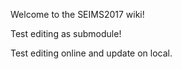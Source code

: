 Welcome to the SEIMS2017 wiki!

Test editing as submodule!

Test editing online and update on local.